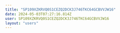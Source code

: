 ```yaml
---
title: "SP109XZKRVQ0S1CEZQ2DCK3J746TKC64GCBVVJW16"
date: 2024-05-03T07:27:16.814Z
user: SP109XZKRVQ0S1CEZQ2DCK3J746TKC64GCBVVJW16
layout: "users"
---
```

    